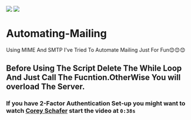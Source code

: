 ![](https://img.shields.io/static/v1?label=Phase&message=Done&color=blueviolet&style=flat&logo=appveyor)    ![](https://img.shields.io/static/v1?label=License&message=MIT&color=blueviolet&style=flat&logo=appveyor)

# Automating-Mailing
Using MIME And SMTP I've Tried To Automate Mailing Just For Fun😊😊😊

## Before Using The Script Delete The While Loop And Just Call The Fucntion.OtherWise You will overload The Server.


### If you have 2-Factor Authentication Set-up you might want to watch [Corey Schafer](https://www.youtube.com/watch?v=JRCJ6RtE3xU) start the video at `0:38s`
